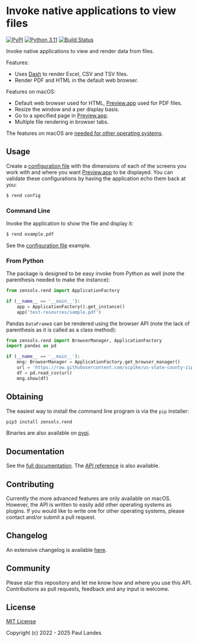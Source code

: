 # Invoke native applications to view files

[![PyPI][pypi-badge]][pypi-link]
[![Python 3.11][python311-badge]][python311-link]
[![Build Status][build-badge]][build-link]

Invoke native applications to view and render data from files.

Features:
- Uses [Dash] to render Excel, CSV and TSV files.
- Render PDF and HTML in the default web browser.

Features on macOS:
- Default web browser used for HTML, [Preview.app] used for PDF files.
- Resize the window and a per display basis.
- Go to a specified page in [Preview.app].
- Multiple file rendering in browser tabs.

The features on macOS are [needed for other operating systems](#contributing).


## Usage

Create a [configuration file] with the dimensions of each of the screens you
work with and where you want [Preview.app] to be displayed.  You can validate
these configurations by having the application echo them back at you:

```bash
$ rend config
```


### Command Line

Invoke the application to show the file and display it:

```bash
$ rend example.pdf
```

See the [configuration file] example.


### From Python

The package is designed to be easy invoke from Python as well (note the
parenthesis needed to make the instance):
```python
from zensols.rend import ApplicationFactory

if (__name__ == '__main__'):
    app = ApplicationFactory().get_instance()
    app('test-resources/sample.pdf')
```

Pandas `DataFrame`s can be rendered using the browser API (note the lack of
parenthesis as it is called as a class method):
```python
from zensols.rend import BrowserManager, ApplicationFactory
import pandas as pd

if (__name__ == '__main__'):
    mng: BrowserManager = ApplicationFactory.get_browser_manager()
    url = 'https://raw.githubusercontent.com/scpike/us-state-county-zip/master/geo-data.csv'
    df = pd.read_csv(url)
    mng.show(df)
```


## Obtaining

The easiest way to install the command line program is via the `pip` installer:
```bash
pip3 install zensols.rend
```

Binaries are also available on [pypi].


## Documentation

See the [full documentation](https://plandes.github.io/rend/index.html).
The [API reference](https://plandes.github.io/rend/api.html) is also
available.


## Contributing

Currently the more advanced features are only available on macOS.  However, the
API is written to easily add other operating systems as plugins.  If you would
like to write one for other operating systems, please contact and/or submit a
pull request.


## Changelog

An extensive changelog is available [here](CHANGELOG.md).


## Community

Please star this repository and let me know how and where you use this API.
Contributions as pull requests, feedback and any input is welcome.


## License

[MIT License](LICENSE.md)

Copyright (c) 2022 - 2025 Paul Landes


<!-- links -->
[pypi]: https://pypi.org/project/zensols.rend/
[pypi-link]: https://pypi.python.org/pypi/zensols.rend
[pypi-badge]: https://img.shields.io/pypi/v/zensols.rend.svg
[python311-badge]: https://img.shields.io/badge/python-3.11-blue.svg
[python311-link]: https://www.python.org/downloads/release/python-3110
[build-badge]: https://github.com/plandes/rend/workflows/CI/badge.svg
[build-link]: https://github.com/plandes/rend/actions

[configuration file]: test-resources/rend.conf
[Dash]: https://plotly.com/dash/
[Preview.app]: https://en.wikipedia.org/wiki/Preview_(macOS)
